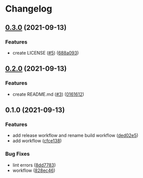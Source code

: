 # Changelog

## [0.3.0](https://www.github.com/joshmuente/knockson/compare/v0.2.0...v0.3.0) (2021-09-13)


### Features

* create LICENSE ([#5](https://www.github.com/joshmuente/knockson/issues/5)) ([688a093](https://www.github.com/joshmuente/knockson/commit/688a093b0bedf82b0041355ed7a47c40cc4babbe))

## [0.2.0](https://www.github.com/joshmuente/knockson/compare/v0.1.0...v0.2.0) (2021-09-13)


### Features

* create README.md ([#3](https://www.github.com/joshmuente/knockson/issues/3)) ([0161612](https://www.github.com/joshmuente/knockson/commit/01616129c6bbe5bf86d30a349b3325d55f0e07b6))

## 0.1.0 (2021-09-13)


### Features

* add release workflow and rename build workflow ([ded02e5](https://www.github.com/joshmuente/knockson/commit/ded02e5e541a36a0b1f62424a8685b14b41787fa))
* add workflow ([cfce138](https://www.github.com/joshmuente/knockson/commit/cfce138337df98677a22c6289330b02791e2a9ca))


### Bug Fixes

* lint errors ([8dd7783](https://www.github.com/joshmuente/knockson/commit/8dd77834f6bb0b1640c4cbdd306221a4d00066a4))
* workflow ([828ec46](https://www.github.com/joshmuente/knockson/commit/828ec46c09f372566f90da0e00554736b9ab58d3))
